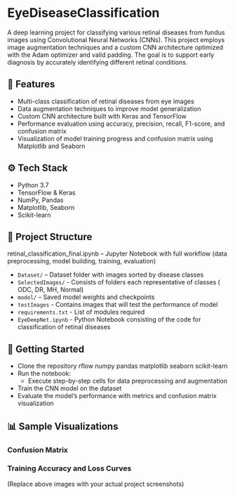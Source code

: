 # EyeDiseaseClassification
A deep learning project for classifying various retinal diseases from fundus images using Convolutional Neural Networks (CNNs). This project employs image augmentation techniques and a custom CNN architecture optimized with the Adam optimizer and valid padding. The goal is to support early diagnosis by accurately identifying different retinal conditions.

## 📌 Features
- Multi-class classification of retinal diseases from eye images
- Data augmentation techniques to improve model generalization
- Custom CNN architecture built with Keras and TensorFlow
- Performance evaluation using accuracy, precision, recall, F1-score, and confusion matrix
- Visualization of model training progress and confusion matrix using Matplotlib and Seaborn

## ⚙️ Tech Stack
- Python 3.7
- TensorFlow & Keras
- NumPy, Pandas
- Matplotlib, Seaborn
- Scikit-learn

## 📁 Project Structure
retinal_classification_final.ipynb – Jupyter Notebook with full workflow (data preprocessing, model building, training, evaluation)
- `Dataset/` – Dataset folder with images sorted by disease classes
- `SelectedImages/` - Consists of folders each representative of classes ( ODC, DR, MH, Normal)
- `model/` – Saved model weights and checkpoints
- `testImages` - Contains images that will test the performance of model
- `requirements.txt` - List of modules required
- `EyeDeepNet.ipynb` - Python Notebook consisting of the code for classification of retinal diseases

## 🚀 Getting Started
- Clone the repository rflow numpy pandas matplotlib seaborn scikit-learn
- Run the notebook:
    - Execute step-by-step cells for data preprocessing and augmentation
- Train the CNN model on the dataset
- Evaluate the model’s performance with metrics and confusion matrix visualization

## 📊 Sample Visualizations
### Confusion Matrix


### Training Accuracy and Loss Curves


(Replace above images with your actual project screenshots)
